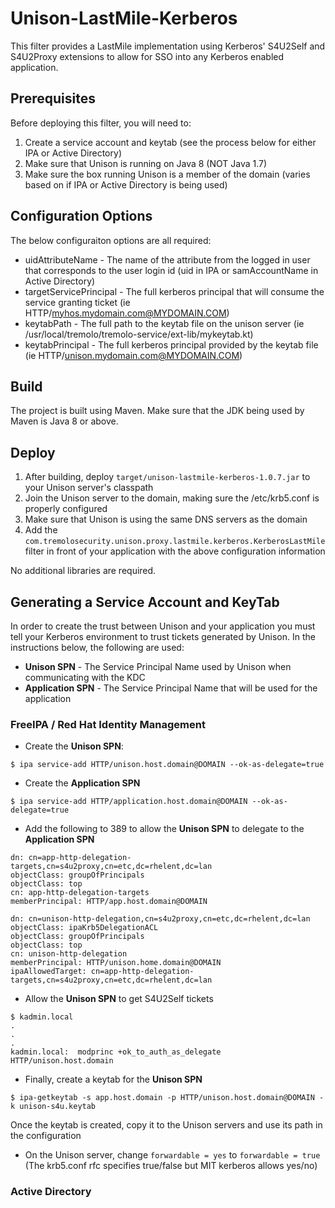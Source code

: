 # Unison-LastMile-Kerberos
This filter provides a LastMile implementation using Kerberos' S4U2Self and S4U2Proxy extensions to allow for SSO into any Kerberos enabled application.  

## Prerequisites
Before deploying this filter, you will need to:

1. Create a service account and keytab (see the process below for either IPA or Active Directory)
2. Make sure that Unison is running on Java 8 (NOT Java 1.7)
3. Make sure the box running Unison is a member of the domain (varies based on if IPA or Active Directory is being used)

## Configuration Options
The below configuraiton options are all required:

* uidAttributeName - The name of the attribute from the logged in user that corresponds to the user login id (uid in IPA or samAccountName in Active Directory)
* targetServicePrincipal - The full kerberos principal that will consume the service granting ticket (ie HTTP/myhos.mydomain.com@MYDOMAIN.COM)
* keytabPath - The full path to the keytab file on the unison server (ie /usr/local/tremolo/tremolo-service/ext-lib/mykeytab.kt)
* keytabPrincipal - The full kerberos principal provided by the keytab file (ie HTTP/unison.mydomain.com@MYDOMAIN.COM)

## Build

The project is built using Maven.  Make sure that the JDK being used by Maven is Java 8 or above.

## Deploy

1. After building, deploy `target/unison-lastmile-kerberos-1.0.7.jar` to your Unison server's classpath
2. Join the Unison server to the domain, making sure the /etc/krb5.conf is properly configured
3. Make sure that Unison is using the same DNS servers as the domain
4. Add the `com.tremolosecurity.unison.proxy.lastmile.kerberos.KerberosLastMile` filter in front of your application with the above configuration information

No additional libraries are required.

## Generating a Service Account and KeyTab

In order to create the trust between Unison and your application you must tell your Kerberos environment to trust tickets generated by Unison.  In the instructions below, the following are used:

* **Unison SPN** - The Service Principal Name used by Unison when communicating with the KDC
* **Application SPN** - The Service Principal Name that will be used for the application

### FreeIPA / Red Hat Identity Management

* Create the **Unison SPN**:
```
$ ipa service-add HTTP/unison.host.domain@DOMAIN --ok-as-delegate=true
```
* Create the **Application SPN**
```
$ ipa service-add HTTP/application.host.domain@DOMAIN --ok-as-delegate=true
```
* Add the following to 389 to allow the **Unison SPN** to delegate to the **Application SPN**
```
dn: cn=app-http-delegation-targets,cn=s4u2proxy,cn=etc,dc=rhelent,dc=lan
objectClass: groupOfPrincipals
objectClass: top
cn: app-http-delegation-targets
memberPrincipal: HTTP/app.host.domain@DOMAIN

dn: cn=unison-http-delegation,cn=s4u2proxy,cn=etc,dc=rhelent,dc=lan
objectClass: ipaKrb5DelegationACL
objectClass: groupOfPrincipals
objectClass: top
cn: unison-http-delegation
memberPrincipal: HTTP/unison.home.domain@DOMAIN
ipaAllowedTarget: cn=app-http-delegation-targets,cn=s4u2proxy,cn=etc,dc=rhelent,dc=lan
```
* Allow the **Unison SPN** to get S4U2Self tickets
```
$ kadmin.local
.
.
.
kadmin.local:  modprinc +ok_to_auth_as_delegate HTTP/unison.host.domain
```
* Finally, create a keytab for the **Unison SPN**
```
$ ipa-getkeytab -s app.host.domain -p HTTP/unison.host.domain@DOMAIN -k unison-s4u.keytab
``` 
Once the keytab is created, copy it to the Unison servers and use its path in the configuration
* On the Unison server, change `forwardable = yes` to `forwardable = true` (The krb5.conf rfc specifies true/false but MIT kerberos allows yes/no)

### Active Directory


